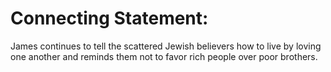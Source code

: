 # Connecting Statement:

James continues to tell the scattered Jewish believers how to live by loving one another and reminds them not to favor rich people over poor brothers.